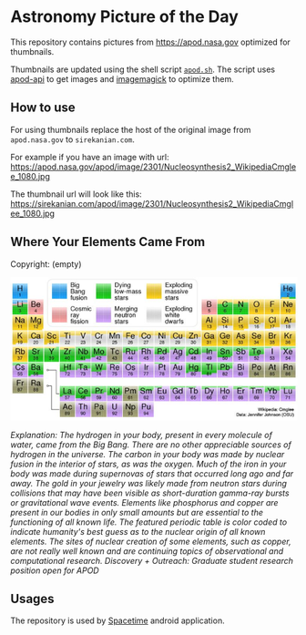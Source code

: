 # Astronomy Picture of the Day

This repository contains pictures from https://apod.nasa.gov optimized for thumbnails.

Thumbnails are updated using the shell script [`apod.sh`](apod.sh). The script
uses [apod-api](https://github.com/nasa/apod-api) to get images and [imagemagick](https://imagemagick.org) to
optimize them.

## How to use

For using thumbnails replace the host of the original image from `apod.nasa.gov` to `sirekanian.com`.

For example if you have an image with url:<br>
https://apod.nasa.gov/apod/image/2301/Nucleosynthesis2_WikipediaCmglee_1080.jpg

The thumbnail url will look like this:<br>
https://sirekanian.com/apod/image/2301/Nucleosynthesis2_WikipediaCmglee_1080.jpg

## Where Your Elements Came From

Copyright: (empty)

[![the picture of the day][1]][2]

_Explanation: The hydrogen in your body, present in every molecule of water, came from the Big Bang.  There are no other appreciable sources of hydrogen in the universe.  The carbon in your body was made by nuclear fusion in the interior of stars, as was the oxygen.  Much of the iron in your body was made during supernovas of stars that occurred long ago and far away.  The gold in your jewelry was likely made from neutron stars during collisions that may have been visible as short-duration gamma-ray bursts or gravitational wave events. Elements like phosphorus and copper are present in our bodies in only small amounts but are essential to the functioning of all known life.  The featured periodic table is color coded to indicate humanity's best guess as to the nuclear origin of all known elements.  The sites of nuclear creation of some elements, such as copper, are not really well known and are continuing topics of observational and computational research.   Discovery + Outreach: Graduate student research position open for APOD_

## Usages

The repository is used by [Spacetime][3] android application.

[1]: image/2301/Nucleosynthesis2_WikipediaCmglee_1080.jpg

[2]: https://apod.nasa.gov/apod/image/2301/Nucleosynthesis2_WikipediaCmglee_1080.jpg

[3]: https://github.com/sirekanian/spacetime
